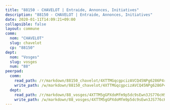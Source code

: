```yaml
---
title: "88150 - CHAVELOT | Entraide, Annonces, Initiatives"
description: "88150 - CHAVELOT | Entraide, Annonces, Initiatives"
date: 2020-01-11T14:09:21+09:00
collapsible: false
layout: commune
comm:
  nom: "CHAVELOT"
  slug: chavelot
  cp: "88150"
dept:
  nom: "Vosges"
  slug: vosges
  num: "88"
peerpad:
  comm:
    read_path: /r/markdown/88150_chavelot/4XTTMGqcgpcizAVCQ45NPg6286P4r6VKwGwVyhDT868FbyHs4
    write_path: /w/markdown/88150_chavelot/4XTTMGqcgpcizAVCQ45NPg6286P4r6VKwGwVyhDT868FbyHs4-K3TgUVTcRQSwfbH252gwyT5kTSroisXjyixvx1zU3AoAYkb2Zv5FTJ7jkLo9Be6zBa7wvspf5Vo3jLB3wbBj3SdfiNWTQpXZJfjxXFvg3ZATh5N8ZsF9m2Dif3UqgkWNcbHcayre
  dept:
    read_path: /r/markdown/88_vosges/4XTTM5gGPXdoMfm9p5dc9sEwn3JS776cHSw64JYpD4AKnKgyh
    write_path: /w/markdown/88_vosges/4XTTM5gGPXdoMfm9p5dc9sEwn3JS776cHSw64JYpD4AKnKgyh-K3TgUjEFywcTUHQwfrd2vcZqhoXLakdoQGFv4iriv1FKkvQkBsudnBxafkQDfPcxTDRHN5T6bYyganuvcakuKenYoB5mPLKqUBjNMwpn75GQVixUmzXGkneDufRSqDthC8iyXi1Z
---
```


